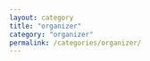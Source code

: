 ```yaml
---
layout: category
title: "organizer"
category: "organizer"
permalink: /categories/organizer/
---
```

